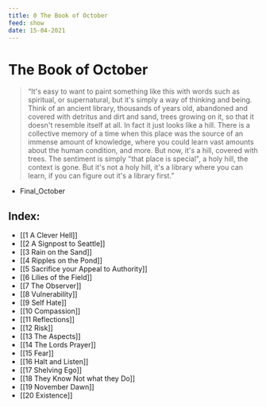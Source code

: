 ```yaml
---
title: 0 The Book of October
feed: show
date: 15-04-2021
---
```

# The Book of October

> “It's easy to want to paint something like this with words such as spiritual, or supernatural, but it's simply a way of thinking and being. Think of an ancient library, thousands of years old, abandoned and covered with detritus and dirt and sand, trees growing on it, so that it doesn't resemble itself at all. In fact it just looks like a hill. There is a collective memory of a time when this place was the source of an immense amount of knowledge, where you could learn vast amounts about the human condition, and more. But now, it's a hill, covered with trees. The sentiment is simply "that place is special", a holy hill, the context is gone. But it's not a holy hill, it's a library where you can learn, if you can figure out it's a library first.”
- Final_October

## Index:

- [[1 A Clever Hell]]
- [[2 A Signpost to Seattle]]
- [[3 Rain on the Sand]]
- [[4 Ripples on the Pond]]
- [[5 Sacrifice your Appeal to Authority]]
- [[6 Lilies of the Field]]
- [[7 The Observer]]
- [[8 Vulnerability]]
- [[9 Self Hate]]
- [[10  Compassion]]
- [[11 Reflections]]
- [[12 Risk]]
- [[13 The Aspects]]
- [[14 The Lords Prayer]]
- [[15 Fear]]
- [[16 Halt and Listen]]
- [[17 Shelving Ego]]
- [[18 They Know Not what they Do]]
- [[19 November Dawn]]
- [[20 Existence]]
